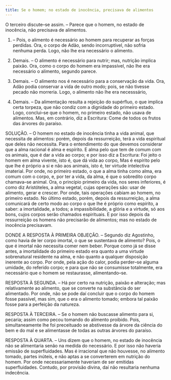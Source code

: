 ```yaml
---
title: Se o homem; no estado de inocência, precisava de alimentos
---
```


O terceiro discute–se assim. – Parece que o homem, no estado de inocência, não precisava de alimentos.  

1. – Pois, o alimento é necessário ao homem para recuperar as forças perdidas. Ora, o corpo de Adão, sendo incorruptível, não sofria nenhuma perda. Logo, não lhe era necessário o alimento.  

2. Demais. – O alimento é necessário para nutrir; mas, nutrição implica paixão. Ora, como o corpo do homem era impassível, não lhe era necessário o alimento, segundo parece.  

3. Demais. – O alimento nos é necessário para a conservação da vida. Ora, Adão podia conservar a vida de outro modo; pois, se não tivesse pecado não morreria. Logo, o alimento não lhe era necesssário,  

4. Demais. – Da alimentação resulta a rejeição do supérfluo, o que implica certa torpeza, que não condiz com a dignidade do primeiro estado. Logo, conclui–se que o homem, no primeiro estado, não usava de alimentos.  Mas, em contrário, diz a Escritura: Come de todos os frutos das árvores do paraíso.  

SOLUÇÃO. – O homem no estado de inocência tinha a vida animal, que necessita de alimentos: porém, depois da ressurreição, terá a vida espiritual que deles não necessita. Para o entendimento do que devemos considerar que a alma racional é alma e espírito. E alma pelo que tem de comum com os animais, que é dar a vida ao corpo; e por isso diz a Escritura: Foi jeito o homem em alma vivente, isto é, que dá vida ao corpo, Mas é espírito pelo que lhe é próprio a si e não aos animais, isto é, ter virtude intelectiva imaterial. Por onde, no primeiro estado, o que a alma tinha como alma, era comum com o corpo, e, por ter a vida, da alma, é que o sobredito corpo chamava–se animal. Ora, o princípio primeiro da vida, nos seres inferiores, é como diz Aristóteles, a alma vegetal, cujas operações são: usar de alimento, gerar e crescer. Por onde, tais operações cabiam ao homem, no primeiro estado. No último estado, porém, depois da ressurreição, a alma comunicará de certo modo ao corpo o que lhe é próprio como espírito, a saber: a imortalidade, a todos; a impassibilidade, a glória e a virtude, só aos bons, cujos corpos serão chamados espirituais. E por isso depois da ressurreição os homens não precisarão de alimentos; mas no estado de inocência precisavam.  

DONDE A RESPOSTA À PRIMEIRA OBJEÇÃO. – Segundo diz Agostinho, como havia de ler corpo imortal, o que se sustentava de alimento? Pois, o que é imortal não necessita comer nem beber. Porque como já se disse antes, a imortalidade do primeiro estado era quanto a uma virtude sobrenatural residente na alma, e não quanto a qualquer disposição inerente ao corpo. Por onde, pela ação do calor, podia perder–se alguma umidade, do referido corpo; e para que não se consumisse totalmente, era necessário que o homem se restaurasse, alimentando–se.  

RESPOSTA À SEGUNDA. – Há por certo na nutrição, paixão e alteração; mas relativamente ao alimento, que se converte na substância do ser alimentado. Por onde, não se pode daí concluir que o corpo do homem fosse passível, mas sim, que o era o alimento tomado; embora tal paixão fosse para a perfeição da natureza.  

RESPOSTA À TERCEIRA. – Se o homem não buscasse alimento para si, pecaria; assim como pecou tomando do alimento proibido. Pois, simultaneamente lhe foi preceituado se abstivesse da árvore da ciência do bem e do mal e se alimentasse de todas as outras árvores do paraíso. 

RESPOSTA À QUARTA. – Uns dizem que o homem, no estado de inocência não se alimentaria senão na medida do necessário. E por isso não haveria emissão de superfluidades. Mas é irracional que não houvesse, no alimento tomado, partes inúteis, e não aptas a se converterem em nutrição do homem. Por onde necessariamente haveriam de ser emitidas superfluidades. Contudo, por provisão divina, daí não resultaria nenhuma indecência.